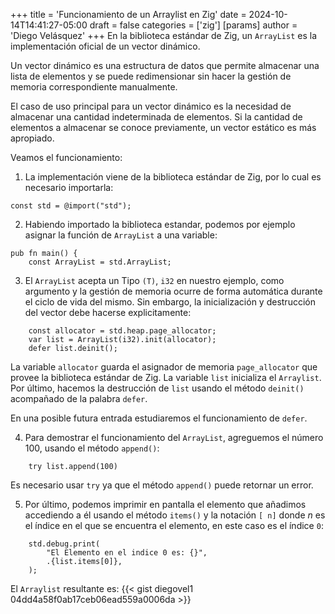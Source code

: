 +++
title = 'Funcionamiento de un Arraylist en Zig'
date = 2024-10-14T14:41:27-05:00
draft = false
categories = ['zig']
[params]
    author = 'Diego Velásquez'
+++
En la biblioteca estándar de Zig, un `ArrayList` es la implementación
oficial de un vector dinámico.

Un vector dinámico es una estructura de datos que permite almacenar una
lista de elementos y se puede redimensionar sin hacer la gestión de
memoria correspondiente manualmente.

El caso de uso principal para un vector dinámico es la necesidad de
almacenar una cantidad indeterminada de elementos. Si la cantidad de
elementos a almacenar se conoce previamente, un vector estático es más
apropiado.

Veamos el funcionamiento:

1. La implementación viene de la biblioteca estándar de Zig, por lo cual
es necesario importarla:
``` Zig
const std = @import("std");
```
2. Habiendo importado la biblioteca estandar, podemos por ejemplo asignar
la función de `ArrayList` a una variable:
``` Zig
pub fn main() {
    const ArrayList = std.ArrayList;
```
3. El `ArrayList` acepta un Tipo `(T)`, `i32` en nuestro ejemplo, como
argumento y la gestión de memoria ocurre de forma automática durante el
ciclo de vida del mismo. Sin embargo, la inicialización y destrucción del
vector debe hacerse explicitamente:
``` Zig
    const allocator = std.heap.page_allocator;
    var list = ArrayList(i32).init(allocator);
    defer list.deinit();
```
La variable `allocator` guarda el asignador de memoria `page_allocator`
que provee la biblioteca estándar de Zig. La variable `list` inicializa el
`Arraylist`. Por último, hacemos la destrucción de `list` usando el método
`deinit()` acompañado de la palabra `defer`.

En una posible futura entrada estudiaremos el funcionamiento de `defer`.

4. Para demostrar el funcionamiento del `ArrayList`, agreguemos el número
100, usando el método `append()`:
``` Zig
    try list.append(100)
```
Es necesario usar `try` ya que el método `append()` puede retornar un error.

5. Por último, podemos imprimir en pantalla el elemento que añadimos
accediendo a él usando el método `items()` y la notación `[ n]` donde *n*
es el índice en el que se encuentra el elemento, en este caso es el índice
`0`:
``` Zig
    std.debug.print(
        "El Elemento en el indice 0 es: {}",
        .{list.items[0]},
    );
```
El `Arraylist` resultante es:
{{< gist diegovel1 04dd4a58f0ab17ceb06ead559a0006da >}}
